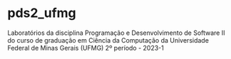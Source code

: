 # pds2_ufmg
Laboratórios da disciplina Programação e Desenvolvimento de Software II do curso de graduação em Ciência da Computação da Universidade Federal de Minas Gerais (UFMG) 2º período - 2023-1
